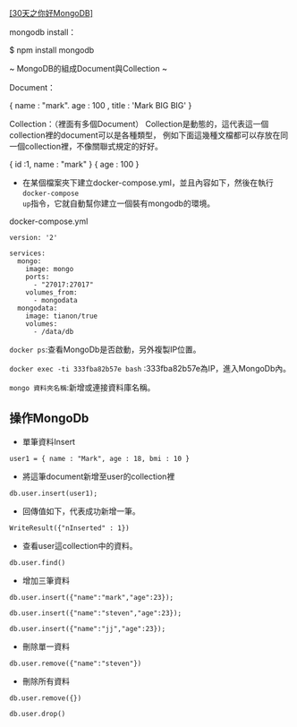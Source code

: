<a href="https://ithelp.ithome.com.tw/users/20089358/ironman/1064">[30天之你好MongoDB]</a>

mongodb install：

$ npm install mongodb

~ MongoDB的組成Document與Collection ~

Document：

{ name : "mark". age : 100 , title : 'Mark BIG BIG' }

Collection：（裡面有多個Document） Collection是動態的，這代表這一個collection裡的document可以是各種類型， 例如下面這幾種文檔都可以存放在同一個collection裡，不像關聯式規定的好好。

{ id :1, name : "mark" } { age : 100 }


* 在某個檔案夾下建立docker-compose.yml，並且內容如下，然後在執行<code>docker-compose up</code>指令，它就自動幫你建立一個裝有mongodb的環境。

docker-compose.yml
~~~
version: '2'

services:
  mongo:
    image: mongo
    ports:
      - "27017:27017"
    volumes_from:
      - mongodata
  mongodata:
    image: tianon/true
    volumes:
      - /data/db
~~~

<code>docker ps</code>:查看MongoDb是否啟動，另外複製IP位置。

<code>docker exec -ti 333fba82b57e bash</code> :333fba82b57e為IP，進入MongoDb內。

<code>mongo 資料夾名稱</code>:新增或連接資料庫名稱。


操作MongoDb
---
* 單筆資料Insert

<code>user1 = {
	name : "Mark",
	age : 18,
	bmi : 10
}
</code>

* 將這筆document新增至user的collection裡

<code>db.user.insert(user1);</code>

* 回傳值如下，代表成功新增一筆。

<code>WriteResult({"nInserted" : 1})</code>

* 查看user這collection中的資料。

<code>db.user.find()</code>

* 增加三筆資料

<code>db.user.insert({"name":"mark","age":23});</code>

<code>db.user.insert({"name":"steven","age":23});</code>

<code>db.user.insert({"name":"jj","age":23});</code>

* 刪除單一資料

<code>db.user.remove({"name":"steven"})</code>

* 刪除所有資料

<code>db.user.remove({})</code>

<code>db.user.drop()</code>
